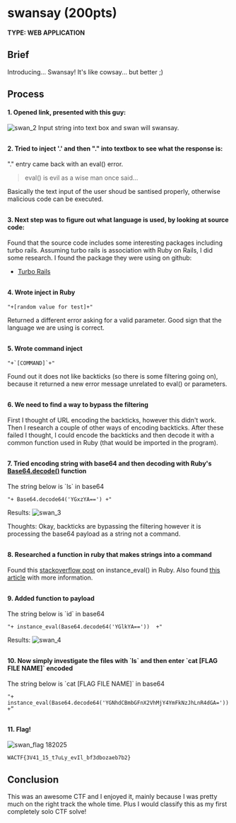 # swansay (200pts) 
**TYPE: WEB APPLICATION**
## Brief 
Introducing... Swansay! It's like cowsay... but better ;)
## Process
#### 1. Opened link, presented with this guy:
![swan_2](https://user-images.githubusercontent.com/30396122/205581081-dfef3e2b-674f-4ce5-84c3-7cd4e0e3dff2.png)
Input string into text box and swan will swansay. 
##
#### 2. Tried to inject '.' and then "." into textbox to see what the response is: 
"." entry came back with an eval() error. 
> eval() is evil
as a wise man once said... 

Basically the text input of the user shoud be santised properly, otherwise malicious code can be executed.  
##
#### 3. Next step was to figure out what language is used, by looking at source code: 
Found that the source code includes some interesting packages including turbo rails. 
Assuming turbo rails is association with Ruby on Rails, I did some research. 
I found the package they were using on github: 
* [Turbo Rails](https://github.com/hotwired/turbo-rails) 
##
#### 4. Wrote inject in Ruby
```
"+[random value for test]+"
```
Returned a different error asking for a valid parameter. Good sign that the language we are using is correct.  
##
#### 5. Wrote command inject
```
"+`[COMMAND]`+"
```
Found out it does not like backticks (so there is some filtering going on), because it returned a new error message unrelated to eval() or parameters. 
##
#### 6. We need to find a way to bypass the filtering 
First I thought of URL encoding the backticks, however this didn't work. 
Then I research a couple of other ways of encoding backticks. 
After these failed I thought, I could encode the backticks and then decode it with a common function used in Ruby (that would be imported in the program). 
##
#### 7. Tried encoding string with base64 and then decoding with Ruby's [Base64.decode()](https://ruby-doc.org/stdlib-2.5.3/libdoc/base64/rdoc/Base64.html) function
The string below is \`ls\` in base64 
```
"+ Base64.decode64('YGxzYA==') +"
```
Results: 
![swan_3](https://user-images.githubusercontent.com/30396122/205585650-53c78f41-9716-44a1-9c67-524d2eaf0909.png)

Thoughts: Okay, backticks are bypassing the filtering however it is processing the base64 payload as a string not a command. 
##
#### 8. Researched a function in ruby that makes strings into a command
Found this [stackoverflow post](https://stackoverflow.com/questions/24685037/convert-string-to-a-function-in-ruby-on-rails) on instance_eval() in Ruby. 
Also found [this article](https://medium.com/rubycademy/ruby-instance-eval-a49fd4afa268) with more information. 
##
#### 9. Added function to payload 
The string below is \`id\` in base64 
```
"+ instance_eval(Base64.decode64('YGlkYA=='))  +"
```
Results: 
![swan_4](https://user-images.githubusercontent.com/30396122/205587505-26c7335e-d53e-4719-938f-e5abde105a6c.png)
##
#### 10. Now simply investigate the files with \`ls\` and then enter \`cat [FLAG FILE NAME]\` encoded 
The string below is \`cat [FLAG FILE NAME]\` in base64 
```
"+ instance_eval(Base64.decode64('YGNhdCBmbGFnX2VhMjY4YmFkNzJhLnR4dGA='))  +”
```
##
#### 11. Flag!
![swan_flag 182025](https://user-images.githubusercontent.com/30396122/205588102-c3d42197-751c-4532-955a-9a7fd75d40f2.png)
```
WACTF{3V41_15_t7uLy_evIl_bf3dbozaeb7b2}
```
## Conclusion 
This was an awesome CTF and I enjoyed it, mainly because I was pretty much on the right track the whole time. Plus I would classify this as my first completely solo CTF solve! 
